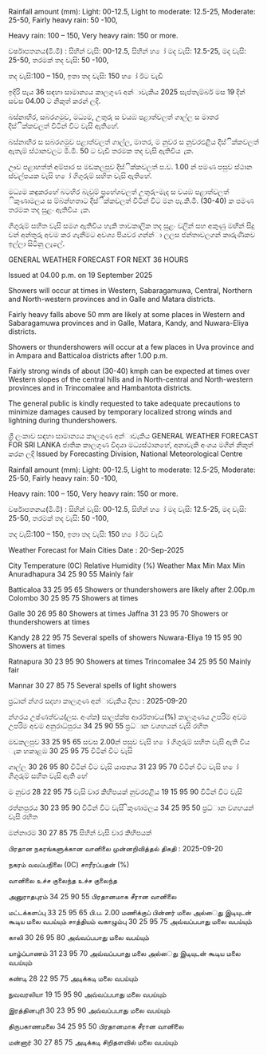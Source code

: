Rainfall amount (mm): Light: 00-12.5, Light to moderate: 12.5-25, Moderate: 25-50, Fairly heavy rain: 50 -100,

Heavy rain: 100 – 150, Very heavy rain: 150 or more.

වර්ෂාපතනය(මි.මී) : සිහින් වැසි: 00-12.5, සිහින් හ ෝ මද වැසි: 12.5-25, මද වැසි: 25-50, තරමක් තද වැසි: 50 -100,

තද වැසි:100 – 150, ඉතා තද වැසි: 150 හ ෝ ඊට වැඩි

ඉදිරි පැය 36 සඳහා සාමාන්‍යය කාලගුණ අන්‍ාවැකිය 2025 සැප්තැම්බර් මස 19 දින්‍ සවස 04.00 ට නිකුත් කරන්‍ ලදි.

බස්නාහිර, සබරගමුව, මධ්‍යම, උතුරු ස වයඹ පළාත්වලත් ගාල්ල ස මාතර දිස්ික්කවලත් විටින් විට වැසි ඇතිහේ.

බස්නාහිර ස සබරගමුව පළාත්වලත් ගාල්ල, මාතර, ම නුවර ස නුවරඑළිය දිස්ික්කවලත් ඇතැම් ස්ථානවලට මි.මී. 50 ට වැඩි තරමක තද වැසි ඇතිවිය ැක.

ඌව පළාහත්ත් අම්පාර ස මඩකලපුව දිස්ික්කවලත් ප.ව. 1.00 න් පමණ පසුව ස්ථාන ස්වල්පයක වැසි හ ෝ ගිගුරුම් සහිත වැසි ඇතිහේ.

මධ්‍යම කඳුකරහේ බටහිර බැවුම් ප්‍රහේශවලත් උතුරු-මැද ස වයඹ පළාත්වලත් ිකුණාමලය ස ම්බන්හතාට දිස්ික්කවලත් විටින් විට මන පැ.කි.මී. (30-40) ක පමණ තරමක තද සුළං ඇතිවිය ැක.

ගිගුරුම් සහිත වැසි සමග ඇතිවිය හැකි තාවකාලික තද සුළං වලින් සහ අකුණු මඟින් සිදු වන්‍ අන්‍තුරු අවම කර ගැනීමට අවශ්‍ය පියවර ගන්න්‍ා ලලස ජන්‍තාවලගන් කාරුණිකව ඉල්ලා සිටිනු ලැලේ.

GENERAL WEATHER FORECAST FOR NEXT 36 HOURS

Issued at 04.00 p.m. on 19 September 2025

Showers will occur at times in Western, Sabaragamuwa, Central, Northern and North-western provinces and in Galle and Matara districts.

Fairly heavy falls above 50 mm are likely at some places in Western and Sabaragamuwa provinces and in Galle, Matara, Kandy, and Nuwara-Eliya districts.

Showers or thundershowers will occur at a few places in Uva province and in Ampara and Batticaloa districts after 1.00 p.m.

Fairly strong winds of about (30-40) kmph can be expected at times over Western slopes of the central hills and in North-central and North-western provinces and in Trincomalee and Hambantota districts.

The general public is kindly requested to take adequate precautions to minimize damages caused by temporary localized strong winds and lightning during thundershowers.

ශ්‍රී ලංකාව සඳහා සාමාන්‍යය කාලගුණ අන්‍ාවැකිය GENERAL WEATHER FORECAST FOR SRI LANKA ජාතික කාලගුණ විදයා මධ්‍යස්ථානහේ, අනාවැකි අංශය මගින් නිකුත් කරන ලදි Issued by Forecasting Division, National Meteorological Centre

Rainfall amount (mm): Light: 00-12.5, Light to moderate: 12.5-25, Moderate: 25-50, Fairly heavy rain: 50 -100,

Heavy rain: 100 – 150, Very heavy rain: 150 or more.

වර්ෂාපතනය(මි.මී) : සිහින් වැසි: 00-12.5, සිහින් හ ෝ මද වැසි: 12.5-25, මද වැසි: 25-50, තරමක් තද වැසි: 50 -100,

තද වැසි:100 – 150, ඉතා තද වැසි: 150 හ ෝ ඊට වැඩි

Weather Forecast for Main Cities Date : 20-Sep-2025

City Temperature (0C) Relative Humidity (%) Weather Max Min Max Min Anuradhapura 34 25 90 55 Mainly fair

Batticaloa 33 25 95 65 Showers or thundershowers are likely after 2.00p.m Colombo 30 25 95 75 Showers at times

Galle 30 26 95 80 Showers at times Jaffna 31 23 95 70 Showers or thundershowers at times

Kandy 28 22 95 75 Several spells of showers Nuwara-Eliya 19 15 95 90 Showers at times

Ratnapura 30 23 95 90 Showers at times Trincomalee 34 25 95 50 Mainly fair

Mannar 30 27 85 75 Several spells of light showers

ප්‍රධාන්‍ න්‍ගර සදහා කාලගුණ අන්‍ාවැකිය දින්‍ය : 2025-09-20

න්‍ගරය උෂ්ණත්වය(ලස. අංශ්‍ක) සාලප්ක්ෂ ආර්රතාවය(%) කාලගුණය උපරිම අවම උපරිම අවම අනුරාධ්‍පුරය 34 25 90 55 ප්‍රධ්‍ාන වශහයන් වැසි රහිත

මඩකලපුව 33 25 95 65 සවස 2.00න් පසුව වැසි හ ෝ ගිගුරුම් සහිත වැසි ඇති විය ැක හකාළඹ 30 25 95 75 විටින් විට වැසි

ගාල්ල 30 26 95 80 විටින් විට වැසි යාපනය 31 23 95 70 විටින් විට වැසි හ ෝ ගිගුරුම් සහිත වැසි ඇති හේ

ම නුවර 28 22 95 75 වැසි වාර කිහිපයක් නුවරඑළිය 19 15 95 90 විටින් විට වැසි

රත්නපුරය 30 23 95 90 විටින් විට වැසි ිකුණාමලය 34 25 95 50 ප්‍රධ්‍ාන වශහයන් වැසි රහිත

මන්නාරම 30 27 85 75 සිහින් වැසි වාර කිහිපයක්

பிரதான நகரங்களுக்கான வானிலை முன்னறிவித்தல் திகதி : 2025-09-20

நகரம் வவப்பநிலை (0C) சாரீரப்பதன் (%)

வானிலை உச்ச குலைந்த உச்ச குலைந்த

அனுராதபுரம் 34 25 90 55 பிரதானமாக சீரான வானிலை

மட்டக்களப்பு 33 25 95 65 பி.ப. 2.00 மணிக்குப் பின்னர் மலை அல்ைது இடியுடன் கூடிய மலை வபய்யும் சாத்தியம் வகாழும்பு 30 25 95 75 அவ்வப்பபாது மலை வபய்யும்

காலி 30 26 95 80 அவ்வப்பபாது மலை வபய்யும்

யாழ்ப்பாணம் 31 23 95 70 அவ்வப்பபாது மலை அல்ைது இடியுடன் கூடிய மலை வபய்யும்

கண்டி 28 22 95 75 அடிக்கடி மலை வபய்யும்

நுவவரலியா 19 15 95 90 அவ்வப்பபாது மலை வபய்யும்

இரத்தினபுரி 30 23 95 90 அவ்வப்பபாது மலை வபய்யும்

திருபகாணமலை 34 25 95 50 பிரதானமாக சீரான வானிலை

மன்னார் 30 27 85 75 அடிக்கடி சிறிதளவில் மலை வபய்யும்